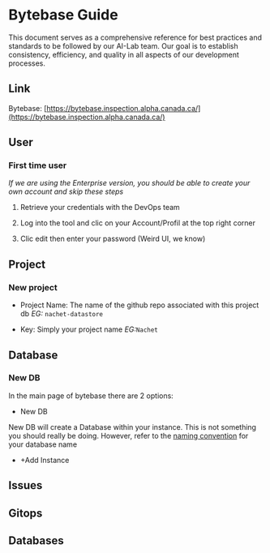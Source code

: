 # Bytebase Guide

This document serves as a comprehensive reference for best practices and
standards to be followed by our AI-Lab team. Our goal is to establish
consistency, efficiency, and quality in all aspects of our development
processes.

## Link

Bytebase: [https://bytebase.inspection.alpha.canada.ca/](https://bytebase.inspection.alpha.canada.ca/)

## User

### First time user

*If we are using the Enterprise version, you should be able to create your own
account and skip these steps*

1. Retrieve your credentials with the DevOps team

2. Log into the tool and clic on your Account/Profil at the top right corner

3. Clic edit then enter your password (Weird UI, we know)


## Project

### New project

- Project Name: The name of the github repo associated with this project db *EG:* ```nachet-datastore```

- Key: Simply your project name *EG:*```Nachet```

## Database

### New DB

In the main page of bytebase there are 2 options:
- New DB

New DB will create a Database within your instance. This is not something you should really be doing. However, refer to the [naming convention](008-naming-convention.md) for your database name

- +Add Instance


## Issues


## Gitops

## Databases

##
